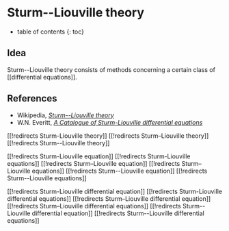 
# Sturm--Liouville theory
* table of contents
{: toc}

## Idea

Sturm--Liouville theory consists of methods concerning a certain class of [[differential equations]].


## References

* Wikipedia, _[Sturm--Liouville theory](https://en.wikipedia.org/wiki/Sturm&#8211;Liouville_theory)_
* W.N. Everitt, _[A Catalogue of Sturm-Liouville differential equations](http://www.math.niu.edu/SL2/papers/birk0.pdf)_


[[!redirects Sturm-Liouville theory]]
[[!redirects Sturm–Liouville theory]]
[[!redirects Sturm--Liouville theory]]

[[!redirects Sturm-Liouville equation]]
[[!redirects Sturm-Liouville equations]]
[[!redirects Sturm–Liouville equation]]
[[!redirects Sturm–Liouville equations]]
[[!redirects Sturm--Liouville equation]]
[[!redirects Sturm--Liouville equations]]

[[!redirects Sturm-Liouville differential equation]]
[[!redirects Sturm-Liouville differential equations]]
[[!redirects Sturm–Liouville differential equation]]
[[!redirects Sturm–Liouville differential equations]]
[[!redirects Sturm--Liouville differential equation]]
[[!redirects Sturm--Liouville differential equations]]
